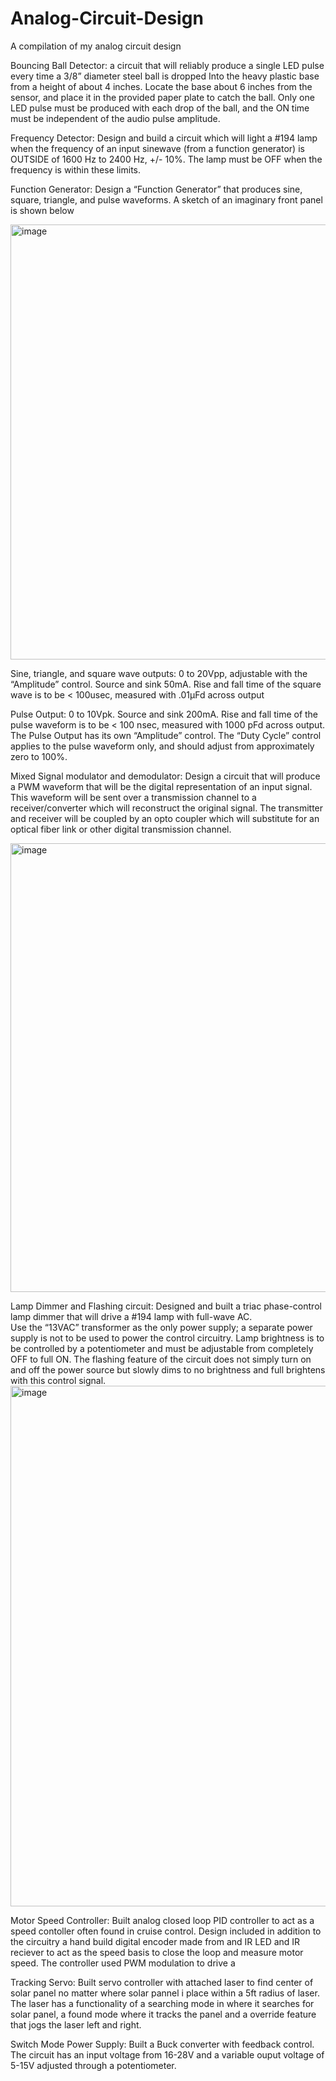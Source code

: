 # Analog-Circuit-Design
A compilation of my analog circuit design

Bouncing Ball Detector: a circuit that will reliably produce a single LED pulse every time a 3/8” 
diameter steel ball is dropped Into the heavy plastic base from a height of about 4 inches. Locate the base 
about 6 inches from the sensor, and place it in the provided paper plate to catch the ball. Only one LED 
pulse must be produced with each drop of the  ball, and the ON time must be independent of the audio 
pulse amplitude.

Frequency Detector: Design and build a circuit which will light a #194 lamp when the frequency of an input sinewave 
(from a function generator) is OUTSIDE of 1600 Hz to 2400 Hz, +/- 10%.  The lamp must be OFF when the 
frequency is within these limits.

Function Generator: Design a “Function Generator” that produces sine, square, triangle, and pulse waveforms.  A sketch of 
an imaginary front panel is shown below

<img width="696" alt="image" src="https://user-images.githubusercontent.com/100106103/176330531-3770ffd9-e5bc-459b-a035-b7e4bf64ce70.png">

Sine, triangle, and square wave outputs: 0 to 20Vpp, adjustable with the “Amplitude” control.  Source and sink 
50mA.  Rise and fall time of the square wave is to be < 100usec, measured with .01μFd across output

Pulse Output:  0 to 10Vpk.  Source and sink 200mA.  Rise and fall time of the pulse waveform is to be < 100 
nsec,  measured  with  1000  pFd  across  output.  The Pulse Output has its own “Amplitude” control.  The “Duty 
Cycle” control applies to the pulse waveform only, and should adjust from approximately zero to 100%. 

Mixed Signal modulator and demodulator: Design a circuit that will produce a PWM waveform that will be the digital representation of an input 
signal.    This  waveform  will  be  sent  over  a  transmission  channel  to  a  receiver/converter  which  will 
reconstruct the original signal. The transmitter and receiver will be coupled by an opto coupler which 
will substitute for an optical fiber link or other digital transmission channel. 

<img width="718" alt="image" src="https://user-images.githubusercontent.com/100106103/176565000-a7e02cd5-05c3-4c59-b868-302c326bd116.png">

Lamp Dimmer and Flashing circuit: Designed and built a triac phase-control lamp dimmer that will drive a #194 lamp with full-wave AC.  
Use the “13VAC” transformer as the only power supply; a separate power supply is not to be used to 
power  the  control  circuitry. Lamp  brightness  is  to  be  controlled  by  a  potentiometer  and  must  be 
adjustable  from  completely  OFF  to  full  ON. The flashing feature of the circuit does not simply turn on and off the power source but slowly dims to no brightness and full brightens with this control signal.
<img width="833" alt="image" src="https://user-images.githubusercontent.com/100106103/176565368-e08072bd-5a7a-4ca6-b50d-ab6fb380af69.png">

Motor Speed Controller: Built analog closed loop PID controller to act as a speed contoller often found in cruise control. Design included in addition to the circuitry a hand build digital encoder made from and IR LED and IR reciever to act as the speed basis to close the loop and measure motor speed. The controller used PWM modulation to drive a 

Tracking Servo: Built servo controller with attached laser to find center of solar panel no matter where solar pannel i place within a 5ft radius of laser. The laser has a functionality of a searching mode in where it searches for solar panel, a found mode where it tracks the panel and a override feature that jogs the laser left and right. 

Switch Mode Power Supply: Built a Buck converter with feedback control. The circuit has an input voltage from 16-28V and a variable ouput voltage of 5-15V adjusted through a potentiometer. 
